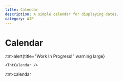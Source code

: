 ```yaml
---
title: Calendar
description: A simple calendar for displaying dates.
category: WIP
---
```


# Calendar

:tnt-alert{title="Work In Progress!" warning large}

```vue
<TntCalendar />
```

:tnt-calendar
